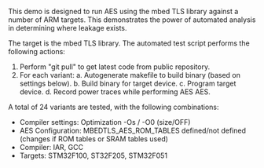 This demo is designed to run AES using the mbed TLS library against a number of ARM targets. This demonstrates the power of automated analysis in determining where leakage exists.

The target is the mbed TLS library. The automated test script performs the following actions:

1. Perform "git pull" to get latest code from public repository.
2. For each variant:
   a. Autogenerate makefile to build binary (based on settings below).
   b. Build binary for target device.
   c. Program target device.
   d. Record power traces while performing AES AES.

A total of 24 variants are tested, with the following combinations:

* Compiler settings: Optimization -Os / -O0 (size/OFF)
* AES Configuration: MBEDTLS_AES_ROM_TABLES defined/not defined (changes if ROM tables or SRAM tables used)
* Compiler: IAR, GCC
* Targets: STM32F100, ST32F205, STM32F051
